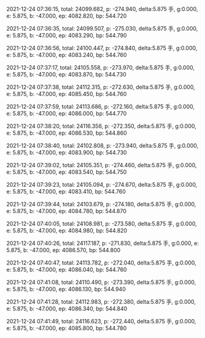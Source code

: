 2021-12-24 07:36:15, total: 24099.682, p: -274.940, delta:5.875 手, g:0.000, e: 5.875, b: -47.000, ep: 4082.820, bp: 544.720

2021-12-24 07:36:35, total: 24099.507, p: -275.030, delta:5.875 手, g:0.000, e: 5.875, b: -47.000, ep: 4083.290, bp: 544.790

2021-12-24 07:36:56, total: 24100.447, p: -274.840, delta:5.875 手, g:0.000, e: 5.875, b: -47.000, ep: 4083.240, bp: 544.760

2021-12-24 07:37:17, total: 24105.558, p: -273.970, delta:5.875 手, g:0.000, e: 5.875, b: -47.000, ep: 4083.870, bp: 544.730

2021-12-24 07:37:38, total: 24112.315, p: -272.630, delta:5.875 手, g:0.000, e: 5.875, b: -47.000, ep: 4085.450, bp: 544.760

2021-12-24 07:37:59, total: 24113.686, p: -272.160, delta:5.875 手, g:0.000, e: 5.875, b: -47.000, ep: 4086.000, bp: 544.770

2021-12-24 07:38:20, total: 24116.356, p: -272.350, delta:5.875 手, g:0.000, e: 5.875, b: -47.000, ep: 4086.530, bp: 544.860

2021-12-24 07:38:40, total: 24102.808, p: -273.940, delta:5.875 手, g:0.000, e: 5.875, b: -47.000, ep: 4083.900, bp: 544.730

2021-12-24 07:39:02, total: 24105.351, p: -274.460, delta:5.875 手, g:0.000, e: 5.875, b: -47.000, ep: 4083.540, bp: 544.750

2021-12-24 07:39:23, total: 24105.094, p: -274.670, delta:5.875 手, g:0.000, e: 5.875, b: -47.000, ep: 4083.410, bp: 544.760

2021-12-24 07:39:44, total: 24103.679, p: -274.180, delta:5.875 手, g:0.000, e: 5.875, b: -47.000, ep: 4084.780, bp: 544.870

2021-12-24 07:40:05, total: 24108.981, p: -273.580, delta:5.875 手, g:0.000, e: 5.875, b: -47.000, ep: 4084.980, bp: 544.820

2021-12-24 07:40:26, total: 24117.187, p: -271.830, delta:5.875 手, g:0.000, e: 5.875, b: -47.000, ep: 4086.570, bp: 544.800

2021-12-24 07:40:47, total: 24113.782, p: -272.040, delta:5.875 手, g:0.000, e: 5.875, b: -47.000, ep: 4086.040, bp: 544.760

2021-12-24 07:41:08, total: 24110.490, p: -273.390, delta:5.875 手, g:0.000, e: 5.875, b: -47.000, ep: 4086.130, bp: 544.940

2021-12-24 07:41:28, total: 24112.983, p: -272.380, delta:5.875 手, g:0.000, e: 5.875, b: -47.000, ep: 4086.340, bp: 544.840

2021-12-24 07:41:49, total: 24116.623, p: -272.440, delta:5.875 手, g:0.000, e: 5.875, b: -47.000, ep: 4085.800, bp: 544.780